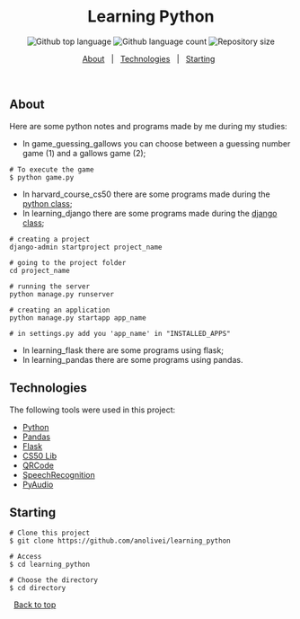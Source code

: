 <h1 align="center">Learning Python</h1>

<p align="center">
  <img alt="Github top language" src="https://img.shields.io/github/languages/top/anolivei/learning_python?color=56BEB8">

  <img alt="Github language count" src="https://img.shields.io/github/languages/count/anolivei/learning_python?color=56BEB8">

  <img alt="Repository size" src="https://img.shields.io/github/repo-size/anolivei/learning_python?color=56BEB8">
</p>

<p align="center">
  <a href="#about">About</a> &#xa0; | &#xa0; 
  <a href="#technologies">Technologies</a> &#xa0; | &#xa0;
  <a href="#starting">Starting</a> &#xa0;
</p>

<br>

## About ##

Here are some python notes and programs made by me during my studies:
- In game_guessing_gallows you can choose between a guessing number game (1) and a gallows game (2);

```shell
# To execute the game
$ python game.py
```

- In harvard_course_cs50 there are some programs made during the [python class](https://cs50.harvard.edu/college/2021/spring/weeks/6/);
- In learning_django there are some programs made during the [django class](https://cs50.harvard.edu/web/2020/weeks/3/);
```shel
# creating a project
django-admin startproject project_name

# going to the project folder
cd project_name

# running the server
python manage.py runserver

# creating an application
python manage.py startapp app_name

# in settings.py add you 'app_name' in "INSTALLED_APPS"
```
- In learning_flask there are some programs using flask;
- In learning_pandas there are some programs using pandas.


## Technologies ##

The following tools were used in this project:

- [Python](https://www.python.org/)
- [Pandas](https://pandas.pydata.org/)
- [Flask](https://flask.palletsprojects.com/en/2.0.x/)
- [CS50 Lib](https://cs50.readthedocs.io/libraries/cs50/python/)
- [QRCode](https://pypi.org/project/qrcode/)
- [SpeechRecognition](https://pypi.org/project/SpeechRecognition/)
- [PyAudio](https://pypi.org/project/PyAudio/)

## Starting ##

```shell
# Clone this project
$ git clone https://github.com/anolivei/learning_python

# Access
$ cd learning_python

# Choose the directory
$ cd directory
```
&#xa0;
<a href="#top">Back to top</a>
